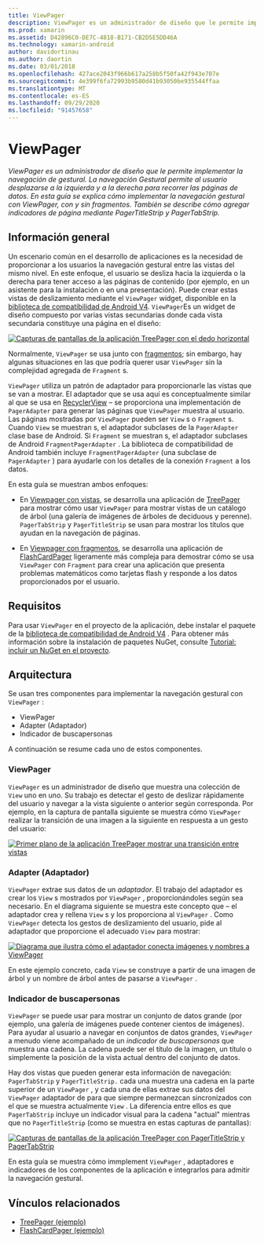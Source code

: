 ```yaml
---
title: ViewPager
description: ViewPager es un administrador de diseño que le permite implementar la navegación de gestural. La navegación Gestural permite al usuario desplazarse a la izquierda y a la derecha para recorrer las páginas de datos. En esta guía se explica cómo implementar la navegación gestural con ViewPager, con y sin fragmentos. También se describe cómo agregar indicadores de página mediante PagerTitleStrip y PagerTabStrip.
ms.prod: xamarin
ms.assetid: D42896C0-DE7C-4818-B171-CB2D5E5DD46A
ms.technology: xamarin-android
author: davidortinau
ms.author: daortin
ms.date: 03/01/2018
ms.openlocfilehash: 427ace2043f966b617a258b5f50fa42f943e707e
ms.sourcegitcommit: 4e399f6fa72993b9580d41b93050be935544ffaa
ms.translationtype: MT
ms.contentlocale: es-ES
ms.lasthandoff: 09/29/2020
ms.locfileid: "91457658"
---
```

# <a name="viewpager"></a>ViewPager

_ViewPager es un administrador de diseño que le permite implementar la navegación de gestural. La navegación Gestural permite al usuario desplazarse a la izquierda y a la derecha para recorrer las páginas de datos. En esta guía se explica cómo implementar la navegación gestural con ViewPager, con y sin fragmentos. También se describe cómo agregar indicadores de página mediante PagerTitleStrip y PagerTabStrip._

## <a name="overview"></a>Información general

Un escenario común en el desarrollo de aplicaciones es la necesidad de proporcionar a los usuarios la navegación gestural entre las vistas del mismo nivel. En este enfoque, el usuario se desliza hacia la izquierda o la derecha para tener acceso a las páginas de contenido (por ejemplo, en un asistente para la instalación o en una presentación). Puede crear estas vistas de deslizamiento mediante el `ViewPager` widget, disponible en la [biblioteca de compatibilidad de Android V4](https://www.nuget.org/packages/Xamarin.Android.Support.v4/). `ViewPager`Es un widget de diseño compuesto por varias vistas secundarias donde cada vista secundaria constituye una página en el diseño: 

[![Capturas de pantallas de la aplicación TreePager con el dedo horizontal](images/01-intro-sml.png)](images/01-intro.png#lightbox)

Normalmente, `ViewPager` se usa junto con [fragmentos](~/android/platform/fragments/index.md); sin embargo, hay algunas situaciones en las que podría querer usar `ViewPager` sin la complejidad agregada de `Fragment` s.

`ViewPager` utiliza un patrón de adaptador para proporcionarle las vistas que se van a mostrar. El adaptador que se usa aquí es conceptualmente similar al que se usa en [RecyclerView](~/android/user-interface/layouts/recycler-view/index.md) &ndash; se proporciona una implementación de `PagerAdapter` para generar las páginas que `ViewPager` muestra al usuario. Las páginas mostradas por `ViewPager` pueden ser `View` s o `Fragment` s. Cuando `View` se muestran s, el adaptador subclases de la `PagerAdapter` clase base de Android. Si `Fragment` se muestran s, el adaptador subclases de Android `FragmentPagerAdapter` . La biblioteca de compatibilidad de Android también incluye `FragmentPagerAdapter` (una subclase de `PagerAdapter` ) para ayudarle con los detalles de la conexión `Fragment` a los datos. 

En esta guía se muestran ambos enfoques: 

- En [Viewpager con vistas](~/android/user-interface/controls/view-pager/viewpager-and-views.md), se desarrolla una aplicación de [TreePager](/samples/xamarin/monodroid-samples/userinterface-treepager) para mostrar cómo usar `ViewPager` para mostrar vistas de un catálogo de árbol (una galería de imágenes de árboles de deciduous y perenne). 
    `PagerTabStrip`  y `PagerTitleStrip` se usan para mostrar los títulos que ayudan en la navegación de páginas.

- En [Viewpager con fragmentos](~/android/user-interface/controls/view-pager/viewpager-and-fragments.md), se desarrolla una aplicación de [FlashCardPager](/samples/xamarin/monodroid-samples/userinterface-flashcardpager) ligeramente más compleja para demostrar cómo se usa `ViewPager` con `Fragment` para crear una aplicación que presenta problemas matemáticos como tarjetas flash y responde a los datos proporcionados por el usuario. 

## <a name="requirements"></a>Requisitos

Para usar `ViewPager` en el proyecto de la aplicación, debe instalar el paquete de la [biblioteca de compatibilidad de Android V4](https://www.nuget.org/packages/Xamarin.Android.Support.v4/) . Para obtener más información sobre la instalación de paquetes NuGet, consulte [Tutorial: incluir un NuGet en el proyecto](/visualstudio/mac/nuget-walkthrough). 

## <a name="architecture"></a>Arquitectura

Se usan tres componentes para implementar la navegación gestural con `ViewPager` :

- ViewPager
- Adapter (Adaptador)
- Indicador de buscapersonas

A continuación se resume cada uno de estos componentes.

### <a name="viewpager"></a>ViewPager

`ViewPager` es un administrador de diseño que muestra una colección de `View` uno en uno. Su trabajo es detectar el gesto de deslizar rápidamente del usuario y navegar a la vista siguiente o anterior según corresponda. Por ejemplo, en la captura de pantalla siguiente se muestra cómo `ViewPager` realizar la transición de una imagen a la siguiente en respuesta a un gesto del usuario: 

[![Primer plano de la aplicación TreePager mostrar una transición entre vistas](images/02-transition-sml.png)](images/02-transition.png#lightbox)

### <a name="adapter"></a>Adapter (Adaptador)

`ViewPager` extrae sus datos de un *adaptador*. El trabajo del adaptador es crear los `View` s mostrados por `ViewPager` , proporcionándoles según sea necesario. En el diagrama siguiente se muestra este concepto que &ndash; el adaptador crea y rellena `View` s y los proporciona al `ViewPager` . Como `ViewPager` detecta los gestos de deslizamiento del usuario, pide al adaptador que proporcione el adecuado `View` para mostrar: 

[![Diagrama que ilustra cómo el adaptador conecta imágenes y nombres a ViewPager](images/03-adapter-sml.png)](images/03-adapter.png#lightbox)

En este ejemplo concreto, cada `View` se construye a partir de una imagen de árbol y un nombre de árbol antes de pasarse a `ViewPager` . 

### <a name="pager-indicator"></a>Indicador de buscapersonas

`ViewPager` se puede usar para mostrar un conjunto de datos grande (por ejemplo, una galería de imágenes puede contener cientos de imágenes). Para ayudar al usuario a navegar en conjuntos de datos grandes, `ViewPager` a menudo viene acompañado de un *indicador de buscapersonas* que muestra una cadena. La cadena puede ser el título de la imagen, un título o simplemente la posición de la vista actual dentro del conjunto de datos. 

Hay dos vistas que pueden generar esta información de navegación: `PagerTabStrip` y `PagerTitleStrip.` cada una muestra una cadena en la parte superior de un `ViewPager` , y cada una de ellas extrae sus datos del `ViewPager` adaptador de para que siempre permanezcan sincronizados con el que se muestra actualmente `View` . La diferencia entre ellos es que `PagerTabStrip` incluye un indicador visual para la cadena "actual" mientras que no `PagerTitleStrip` (como se muestra en estas capturas de pantallas): 

[![Capturas de pantallas de la aplicación TreePager con PagerTitleStrip y PagerTabStrip](images/04-comparison-sml.png)](images/04-comparison.png#lightbox)

En esta guía se muestra cómo immplement `ViewPager` , adaptadores e indicadores de los componentes de la aplicación e integrarlos para admitir la navegación gestural. 

## <a name="related-links"></a>Vínculos relacionados

- [TreePager (ejemplo)](/samples/xamarin/monodroid-samples/userinterface-treepager)
- [FlashCardPager (ejemplo)](/samples/xamarin/monodroid-samples/userinterface-flashcardpager)